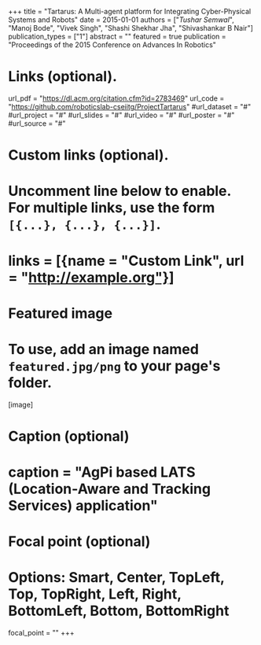 +++
title = "Tartarus: A Multi-agent platform for Integrating Cyber-Physical Systems and Robots"
date = 2015-01-01
authors = ["*Tushar Semwal*", "Manoj Bode", "Vivek Singh", "Shashi Shekhar Jha", "Shivashankar B Nair"]
publication_types = ["1"]
abstract = ""
featured = true
publication = "Proceedings of the 2015 Conference on Advances In Robotics"
# Links (optional).
url_pdf = "https://dl.acm.org/citation.cfm?id=2783469"
url_code = "https://github.com/roboticslab-cseiitg/ProjectTartarus"
#url_dataset = "#"
#url_project = "#"
#url_slides = "#"
#url_video = "#"
#url_poster = "#"
#url_source = "#"

# Custom links (optional).
#   Uncomment line below to enable. For multiple links, use the form `[{...}, {...}, {...}]`.
# links = [{name = "Custom Link", url = "http://example.org"}]

# Featured image
# To use, add an image named `featured.jpg/png` to your page's folder. 
[image]
  # Caption (optional)
  # caption = "AgPi based LATS (Location-Aware and Tracking Services) application"

  # Focal point (optional)
  # Options: Smart, Center, TopLeft, Top, TopRight, Left, Right, BottomLeft, Bottom, BottomRight
  focal_point = ""
+++

